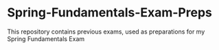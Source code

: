 # Spring-Fundamentals-Exam-Preps
This repository contains previous exams, used as preparations for my Spring Fundamentals Exam
